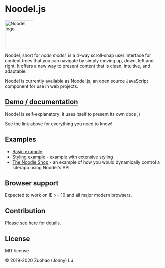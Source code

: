 # Noodel.js

<img alt="Noodel logo" src="docs/logo_256x256.png" width="90">

Noodel, short for *node model*, is a 4-way scroll-snap user interface for content trees that you can navigate by simply moving up, down, left and right. It offers a new way to present content that is clean, intuitive, and adaptable.

Noodel is currently available as Noodel.js, an open source JavaScript component for use in web projects. 

## [Demo / documentation](https://js.noodel.io/)

Noodel is self-explanatory: it uses itself to present its own docs ;)

See the link above for everything you need to know!

## Examples

- [Basic example](https://codepen.io/zlu883/pen/pogbYWV)
- [Styling example](https://codepen.io/zlu883/pen/BajLdLr) - example with extensive styling
- [The Noodle Shop](https://codepen.io/zlu883/pen/QWyGWag) - an example of how you would dynamically control a site/app using Noodel's API

## Browser support

Expected to work on IE >= 10 and all major modern browsers.

## Contribution

Please [see here](https://github.com/zlu883/noodel-js/blob/master/CONTRIBUTING.md) for details.

## License

MIT license

© 2019-2020 Zuohao (Jonny) Lu
